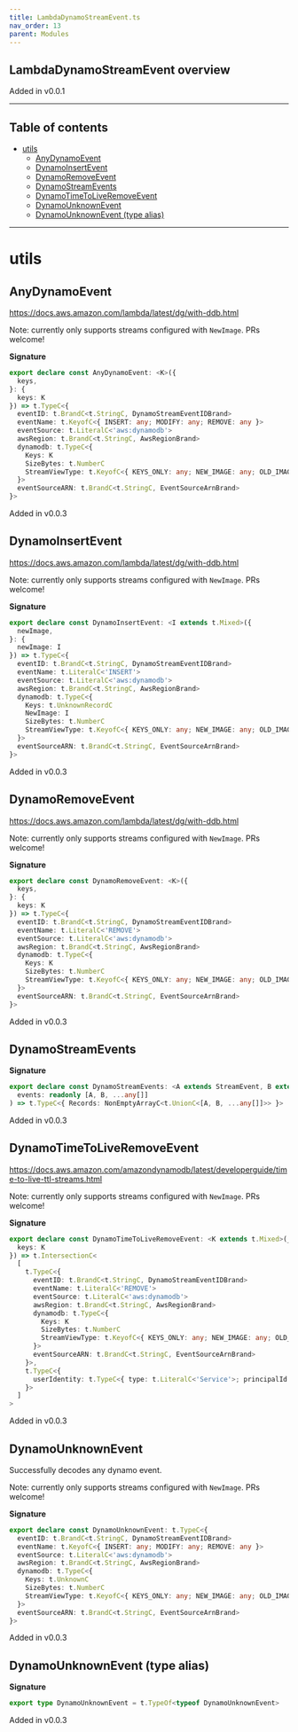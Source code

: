 ```yaml
---
title: LambdaDynamoStreamEvent.ts
nav_order: 13
parent: Modules
---
```


## LambdaDynamoStreamEvent overview

Added in v0.0.1

---

<h2 class="text-delta">Table of contents</h2>

- [utils](#utils)
  - [AnyDynamoEvent](#anydynamoevent)
  - [DynamoInsertEvent](#dynamoinsertevent)
  - [DynamoRemoveEvent](#dynamoremoveevent)
  - [DynamoStreamEvents](#dynamostreamevents)
  - [DynamoTimeToLiveRemoveEvent](#dynamotimetoliveremoveevent)
  - [DynamoUnknownEvent](#dynamounknownevent)
  - [DynamoUnknownEvent (type alias)](#dynamounknownevent-type-alias)

---

# utils

## AnyDynamoEvent

https://docs.aws.amazon.com/lambda/latest/dg/with-ddb.html

Note: currently only supports streams configured with `NewImage`.
PRs welcome!

**Signature**

```ts
export declare const AnyDynamoEvent: <K>({
  keys,
}: {
  keys: K
}) => t.TypeC<{
  eventID: t.BrandC<t.StringC, DynamoStreamEventIDBrand>
  eventName: t.KeyofC<{ INSERT: any; MODIFY: any; REMOVE: any }>
  eventSource: t.LiteralC<'aws:dynamodb'>
  awsRegion: t.BrandC<t.StringC, AwsRegionBrand>
  dynamodb: t.TypeC<{
    Keys: K
    SizeBytes: t.NumberC
    StreamViewType: t.KeyofC<{ KEYS_ONLY: any; NEW_IMAGE: any; OLD_IMAGE: any; NEW_AND_OLD_IMAGES: any }>
  }>
  eventSourceARN: t.BrandC<t.StringC, EventSourceArnBrand>
}>
```

Added in v0.0.3

## DynamoInsertEvent

https://docs.aws.amazon.com/lambda/latest/dg/with-ddb.html

Note: currently only supports streams configured with `NewImage`.
PRs welcome!

**Signature**

```ts
export declare const DynamoInsertEvent: <I extends t.Mixed>({
  newImage,
}: {
  newImage: I
}) => t.TypeC<{
  eventID: t.BrandC<t.StringC, DynamoStreamEventIDBrand>
  eventName: t.LiteralC<'INSERT'>
  eventSource: t.LiteralC<'aws:dynamodb'>
  awsRegion: t.BrandC<t.StringC, AwsRegionBrand>
  dynamodb: t.TypeC<{
    Keys: t.UnknownRecordC
    NewImage: I
    SizeBytes: t.NumberC
    StreamViewType: t.KeyofC<{ KEYS_ONLY: any; NEW_IMAGE: any; OLD_IMAGE: any; NEW_AND_OLD_IMAGES: any }>
  }>
  eventSourceARN: t.BrandC<t.StringC, EventSourceArnBrand>
}>
```

Added in v0.0.3

## DynamoRemoveEvent

https://docs.aws.amazon.com/lambda/latest/dg/with-ddb.html

Note: currently only supports streams configured with `NewImage`.
PRs welcome!

**Signature**

```ts
export declare const DynamoRemoveEvent: <K>({
  keys,
}: {
  keys: K
}) => t.TypeC<{
  eventID: t.BrandC<t.StringC, DynamoStreamEventIDBrand>
  eventName: t.LiteralC<'REMOVE'>
  eventSource: t.LiteralC<'aws:dynamodb'>
  awsRegion: t.BrandC<t.StringC, AwsRegionBrand>
  dynamodb: t.TypeC<{
    Keys: K
    SizeBytes: t.NumberC
    StreamViewType: t.KeyofC<{ KEYS_ONLY: any; NEW_IMAGE: any; OLD_IMAGE: any; NEW_AND_OLD_IMAGES: any }>
  }>
  eventSourceARN: t.BrandC<t.StringC, EventSourceArnBrand>
}>
```

Added in v0.0.3

## DynamoStreamEvents

**Signature**

```ts
export declare const DynamoStreamEvents: <A extends StreamEvent, B extends StreamEvent, C extends StreamEvent[]>(
  events: readonly [A, B, ...any[]]
) => t.TypeC<{ Records: NonEmptyArrayC<t.UnionC<[A, B, ...any[]]>> }>
```

Added in v0.0.3

## DynamoTimeToLiveRemoveEvent

https://docs.aws.amazon.com/amazondynamodb/latest/developerguide/time-to-live-ttl-streams.html

Note: currently only supports streams configured with `NewImage`.
PRs welcome!

**Signature**

```ts
export declare const DynamoTimeToLiveRemoveEvent: <K extends t.Mixed>(__0: {
  keys: K
}) => t.IntersectionC<
  [
    t.TypeC<{
      eventID: t.BrandC<t.StringC, DynamoStreamEventIDBrand>
      eventName: t.LiteralC<'REMOVE'>
      eventSource: t.LiteralC<'aws:dynamodb'>
      awsRegion: t.BrandC<t.StringC, AwsRegionBrand>
      dynamodb: t.TypeC<{
        Keys: K
        SizeBytes: t.NumberC
        StreamViewType: t.KeyofC<{ KEYS_ONLY: any; NEW_IMAGE: any; OLD_IMAGE: any; NEW_AND_OLD_IMAGES: any }>
      }>
      eventSourceARN: t.BrandC<t.StringC, EventSourceArnBrand>
    }>,
    t.TypeC<{
      userIdentity: t.TypeC<{ type: t.LiteralC<'Service'>; principalId: t.LiteralC<'dynamodb.amazonaws.com'> }>
    }>
  ]
>
```

Added in v0.0.3

## DynamoUnknownEvent

Successfully decodes any dynamo event.

Note: currently only supports streams configured with `NewImage`.
PRs welcome!

**Signature**

```ts
export declare const DynamoUnknownEvent: t.TypeC<{
  eventID: t.BrandC<t.StringC, DynamoStreamEventIDBrand>
  eventName: t.KeyofC<{ INSERT: any; MODIFY: any; REMOVE: any }>
  eventSource: t.LiteralC<'aws:dynamodb'>
  awsRegion: t.BrandC<t.StringC, AwsRegionBrand>
  dynamodb: t.TypeC<{
    Keys: t.UnknownC
    SizeBytes: t.NumberC
    StreamViewType: t.KeyofC<{ KEYS_ONLY: any; NEW_IMAGE: any; OLD_IMAGE: any; NEW_AND_OLD_IMAGES: any }>
  }>
  eventSourceARN: t.BrandC<t.StringC, EventSourceArnBrand>
}>
```

Added in v0.0.3

## DynamoUnknownEvent (type alias)

**Signature**

```ts
export type DynamoUnknownEvent = t.TypeOf<typeof DynamoUnknownEvent>
```

Added in v0.0.3
